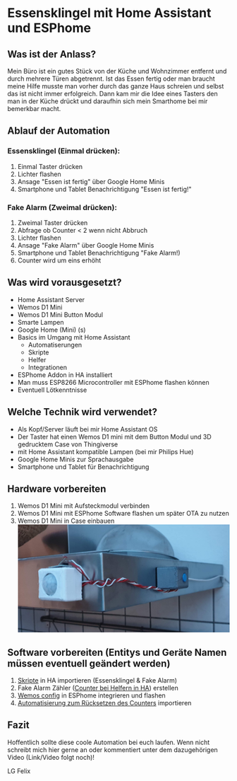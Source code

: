 # Essensklingel mit Home Assistant und ESPhome
## Was ist der Anlass?
Mein Büro ist ein gutes Stück von der Küche und Wohnzimmer entfernt und durch mehrere Türen abgetrennt. Ist das Essen fertig oder man braucht meine Hilfe musste man vorher durch das ganze Haus schreien und selbst das ist nicht immer erfolgreich.
Dann kam mir die Idee eines Tasters den man in der Küche drückt und daraufhin sich mein Smarthome bei mir bemerkbar macht. 
## Ablauf der Automation
### Essensklingel (Einmal drücken):
1. Einmal Taster drücken
2. Lichter flashen
3. Ansage "Essen ist fertig" über Google Home Minis
4. Smartphone und Tablet Benachrichtigung "Essen ist fertig!"
 ### Fake Alarm (Zweimal drücken):
1. Zweimal Taster drücken
6. Abfrage ob Counter < 2 wenn nicht Abbruch
7. Lichter flashen
8. Ansage "Fake Alarm" über Google Home Minis
9. Smartphone und Tablet Benachrichtigung "Fake Alarm!)
10. Counter wird um eins erhöht

## Was wird vorausgesetzt?
- Home Assistant Server
- Wemos D1 Mini
- Wemos D1 Mini Button Modul
- Smarte Lampen
- Google Home (Mini) (s)
- Basics im Umgang mit Home Assistant
	- Automatiserungen
	- Skripte
	- Helfer
	- Integrationen
- ESPhome Addon in HA installiert
- Man muss ESP8266 Microcontroller mit ESPhome flashen können
- Eventuell Lötkenntnisse

## Welche Technik wird verwendet?

- Als Kopf/Server läuft bei mir Home Assistant OS
- Der Taster hat einen Wemos D1 mini mit dem Button Modul und 3D gedrucktem Case von Thingiverse
- mit Home Assistant kompatible Lampen (bei mir Philips Hue)
- Google Home Minis zur Sprachausgabe
- Smartphone und Tablet für Benachrichtigung

## Hardware vorbereiten
1. Wemos D1 Mini mit Aufsteckmodul verbinden
2. Wemos D1 Mini mit ESPhome Software flashen um später OTA zu nutzen
3. Wemos D1 Mini in Case einbauen
![enter image description here](https://github.com/FelixLenz-Code/Essensklingel-HA/blob/main/Bilder/Wemos%20in%20der%20Kueche.jpg?raw=true)

## Software vorbereiten (Entitys und Geräte Namen müssen eventuell geändert werden)
1. [Skripte](https://github.com/FelixLenz-Code/Essensklingel-HA/tree/main/Skripte) in HA importieren (Essensklingel & Fake Alarm)
2. Fake Alarm Zähler ([Counter bei Helfern in HA](https://www.home-assistant.io/integrations/counter/)) erstellen
3. [Wemos config](https://github.com/FelixLenz-Code/Essensklingel-HA/blob/main/Wemos%20config/Kueche%20Wemos.yaml) in ESPhome integrieren und flashen
4. [Automatisierung zum Rücksetzen des Counters](https://github.com/FelixLenz-Code/Essensklingel-HA/blob/main/Automationen/Fake%20Alarm%20Counter%20taeglich%20zur%C3%BCcksetzen.yaml) importieren

## Fazit
Hoffentlich sollte diese coole Automation bei euch laufen. Wenn nicht schreibt mich hier gerne an oder kommentiert unter dem dazugehörigen Video (Link/Video folgt noch)!

LG Felix
